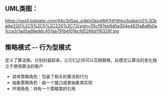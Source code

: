 

## UML类图：
 https://gss0.bdstatic.com/94o3dSag_xI4khGkpoWK1HF6hhy/baike/c0%3Dbaike220%2C5%2C5%2C220%2C73/sign=05cf97ee9d0a304e462fa8a8b0a1cce3/1ad5ad6eddc451da791bef01bcfd5266d116326f.jpg
 
## 策略模式 -- 行为型模式
 
定义了算法族，分别封装起来，让它们之间可以互相替换，此模式让算法的变化独立于使用算法的客户
 
 - 具体策略角色：包装了相关的算法和行为
 - 抽象策略角色：由一个接口或者抽象类实现
 - 环境角色：持有一个策略类的引用
